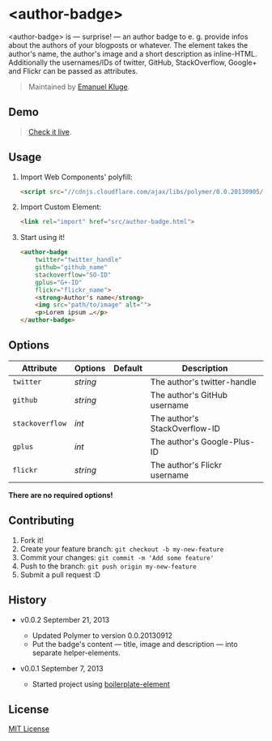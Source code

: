 &lt;author-badge&gt;
====================

&lt;author-badge&gt; is — surprise! — an author badge to e. g. provide infos about the authors of your blogposts or whatever. The element takes the author's name, the author's image and a short description as inline-HTML. Additionally the usernames/IDs of twitter, GitHub, StackOverflow, Google+ and Flickr can be passed as attributes.

> Maintained by [Emanuel Kluge](https://github.com/herschel666).

## Demo

> [Check it live](http://herschel666.github.io/author-badge).

## Usage

1. Import Web Components' polyfill:

	```html
	<script src="//cdnjs.cloudflare.com/ajax/libs/polymer/0.0.20130905/polymer.min.js"></script>
	```	

2. Import Custom Element:

	```html
	<link rel="import" href="src/author-badge.html">
	```

3. Start using it!

	```html
	<author-badge
		twitter="twitter_handle"
		github="github_name"
		stackoverflow="SO-ID"
		gplus="G+-ID"
		flickr="flickr_name">
		<strong>Author's name</strong>
		<img src="path/to/image" alt="">
		<p>Lorem ipsum …</p>
	</author-badge>
	```

## Options

Attribute         | Options                   | Default             | Description
---               | ---                       | ---                 | ---
`twitter`         | *string*                  |                     | The author's twitter-handle
`github`          | *string* 	               |                     | The author's GitHub username
`stackoverflow`   | *int*                     |                     | The author's StackOverflow-ID
`gplus`           | *int*                     |                     | The author's Google-Plus-ID
`flickr`          | *string* 	               |                     | The author's Flickr username

**There are no required options!**

## Contributing

1. Fork it!
2. Create your feature branch: `git checkout -b my-new-feature`
3. Commit your changes: `git commit -m 'Add some feature'`
4. Push to the branch: `git push origin my-new-feature`
5. Submit a pull request :D

## History

* v0.0.2 September 21, 2013
	* Updated Polymer to version 0.0.20130912
	* Put the badge's content — title, image and description — into separate helper-elements.

* v0.0.1 September 7, 2013
	* Started project using [boilerplate-element](https://github.com/customelements/boilerplate-element)

## License

[MIT License](http://opensource.org/licenses/MIT)
